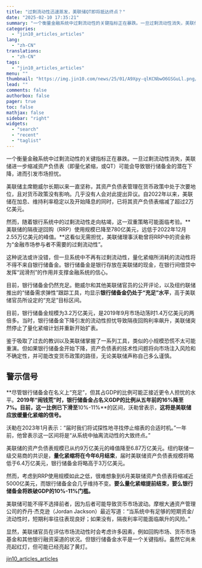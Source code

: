 ```yaml
---
title: "过剩流动性迅速蒸发，美联储QT即将抵达终点？"
date: "2025-02-10 17:35:21"
summary: "一个衡量金融系统中过剩流动性的关键指标正在暴跌。一旦过剩流动性消失，美联储进一步缩减资产负债表（即量..."
categories:
  - "jin10_articles_articles"
lang:
  - "zh-CN"
translations:
  - "zh-CN"
tags:
  - "jin10_articles_articles"
menu: ""
thumbnail: "https://img.jin10.com/news/25/01/A9Xpy-qlKCNbwO6GSGuLl.png/lite"
lead: ""
comments: false
authorbox: false
pager: true
toc: false
mathjax: false
sidebar: "right"
widgets:
  - "search"
  - "recent"
  - "taglist"
---
```


一个衡量金融系统中过剩流动性的关键指标正在暴跌。一旦过剩流动性消失，美联储进一步缩减资产负债表（即量化紧缩，或QT）可能会导致银行储备金的潜在下降，进而引发市场担忧。

美联储主席鲍威尔长期以来一直坚称，其资产负债表管理在货币政策中处于次要地位，且对货币政策没有影响。几乎没有人会对此提出异议。自2022年以来，美联储在加息、维持利率稳定以及开始降息的同时，已将其资产负债表缩减了超过2万亿美元。

然而，随着银行系统中的过剩流动性走向枯竭，这一双重策略可能面临考验。**美联储的隔夜逆回购（RRP）使用规模已降至780亿美元，远低于2022年12月2.55万亿美元的峰值。**这看似无需担忧，美联储理事沃勒曾将RRP中的资金称为“金融市场参与者不需要的过剩流动性”。

这种说法或许没错，但一旦系统中不再有过剩流动性，量化紧缩所消耗的流动性将不得不来自银行储备金。银行储备金是银行存放在美联储的现金，在银行间借贷中发挥“润滑剂”的作用并支撑金融系统的信心。

目前，银行储备金仍然充足。鲍威尔和其他美联储官员的公开评论，以及纽约联储推出的“储备需求弹性”跟踪工具，均显示**银行储备金仍处于“充足”水平**，高于美联储官员所设定的“充足”目标区间。

目前，银行储备金规模为3.2万亿美元，是2019年9月市场动荡时1.4万亿美元的两倍多。当时，银行储备金下降引发的流动性担忧导致隔夜回购利率飙升，美联储突然停止了量化紧缩计划并重新开始扩表。

鉴于吸取了过去的教训以及美联储掌握了一系列工具，类似的小规模恐慌不太可能重演。但如果银行储备金开始下降，资产负债表的技术性问题将向市场注入风险和不确定性，并可能改变货币政策的路径，无论美联储声称自己多么谨慎。

**警示信号**
--------

**尽管银行储备金在名义上“充足”，但其占GDP的比例可能正接近更令人担忧的水平。**2019年“闹钱荒”时，银行储备金占名义GDP的比例从五年前的16%降至7%。目前，这一比例已下滑至**10%-11%**的区间，沃勒曾表示，**这将是美联储应放缓量化紧缩的信号。**

沃勒在2023年1月表示：“届时我们将试探性地寻找停止缩表的合适时机。”一年前，他曾表示这一区间将是“从系统中抽离流动性的大致终点。”

美联储的资产负债表规模已从约9万亿美元的峰值降至6.87万亿美元。纽约联储一级交易商的共识是，**量化紧缩将在今年6月结束**，届时美联储资产负债表规模将略低于6.4万亿美元，银行储备金将略高于3万亿美元。

然而，考虑到RRP使用规模如此之低，很难想象到6月美联储资产负债表将缩减近5000亿美元，而银行储备金会几乎维持不变。**要么量化紧缩提前结束，要么银行储备金将跌破GDP的10%-11%门槛。**

美联储可能不得不选择前者，因为后者可能导致货币市场波动。摩根大通资产管理公司的乔丹·杰克逊（Jordan Jackson）最近写道：“当系统中有足够的短期资金/流动性时，短期利率往往表现良好；如果没有，隔夜利率可能面临飙升的风险。”

显然，美联储官员在评估市场流动性时会考虑许多因素，例如回购市场、货币市场基金和其他银行融资渠道的状况。但银行储备金水平是一个关键指标。虽然它尚未亮起红灯，但可能已经亮起了黄灯。

[jin10_articles_articles](https://xnews.jin10.com/details/162443)
